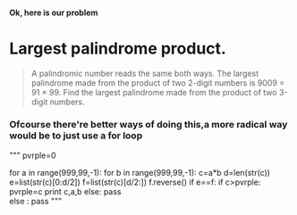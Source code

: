 #### Ok, here is our problem


# Largest palindrome product.
> A palindromic number reads the same both ways. The largest palindrome made from the product of two 2-digit numbers is 9009 = 91 × 99.
> Find the largest palindrome made from the product of two 3-digit numbers.


### Ofcourse there're better ways of doing this,a more radical way would be to just use a for loop

>
""" pvrple=0
>
for a in range(999,99,-1):
    for b in range(999,99,-1):
                c=a*b
                d=len(str(c))
                e=list(str(c)[0:d/2])
                f=list(str(c)[d/2:])
                f.reverse()
                if e==f:
                    if c>pvrple:
                        pvrple=c
                        print c,a,b
                    else:
                        pass    
                else :
                    pass """
